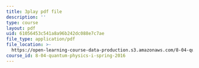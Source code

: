 ```yaml
---
title: 3play pdf file
description: ''
type: course
layout: pdf
uid: 61056453c541a8a96b242dc088e7c7ae
file_type: application/pdf
file_location: >-
  https://open-learning-course-data-production.s3.amazonaws.com/8-04-quantum-physics-i-spring-2016/61056453c541a8a96b242dc088e7c7ae_vWGP5dogNm8.pdf
course_id: 8-04-quantum-physics-i-spring-2016
---
```

